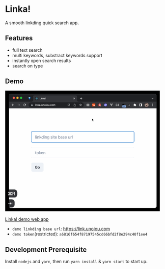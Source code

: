 # Linka!

A smooth linkding quick search app.

## Features

- full text search
- multi keywords, substract keywords support
- instantly open search results
- search on type

## Demo

![demo](./screenshot/demo.gif)

[Linka! demo web app](https://linka.unoiou.com)

- `demo linkding base url`: https://link.unoiou.com
- `demo token`(restricted): `a6816f654f87197545cd66bfd2f8e294c40f1ee4`

## Development Prerequisite

Install `nodejs` and `yarn`, then run `yarn install` & `yarn start` to start up.

